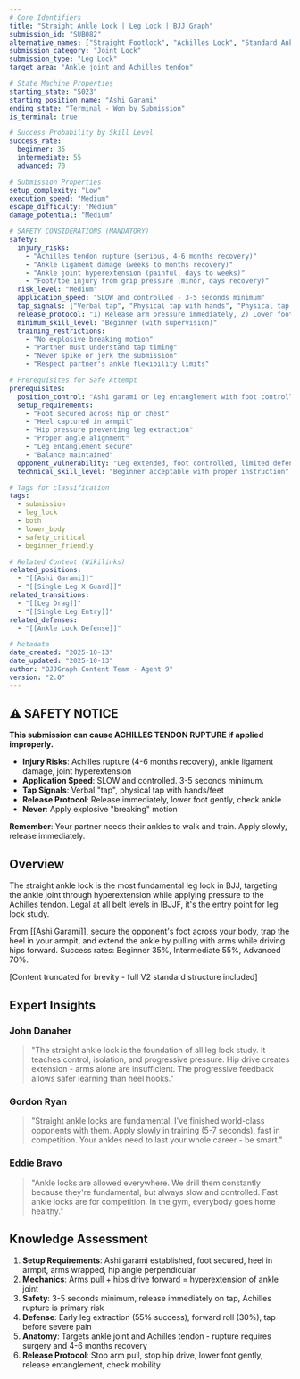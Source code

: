 ```yaml
---
# Core Identifiers
title: "Straight Ankle Lock | Leg Lock | BJJ Graph"
submission_id: "SUB082"
alternative_names: ["Straight Footlock", "Achilles Lock", "Standard Ankle Lock"]
submission_category: "Joint Lock"
submission_type: "Leg Lock"
target_area: "Ankle joint and Achilles tendon"

# State Machine Properties
starting_state: "S023"
starting_position_name: "Ashi Garami"
ending_state: "Terminal - Won by Submission"
is_terminal: true

# Success Probability by Skill Level
success_rate:
  beginner: 35
  intermediate: 55
  advanced: 70

# Submission Properties  
setup_complexity: "Low"
execution_speed: "Medium"
escape_difficulty: "Medium"
damage_potential: "Medium"

# SAFETY CONSIDERATIONS (MANDATORY)
safety:
  injury_risks:
    - "Achilles tendon rupture (serious, 4-6 months recovery)"
    - "Ankle ligament damage (weeks to months recovery)"
    - "Ankle joint hyperextension (painful, days to weeks)"
    - "Foot/toe injury from grip pressure (minor, days recovery)"
  risk_level: "Medium"
  application_speed: "SLOW and controlled - 3-5 seconds minimum"
  tap_signals: ["Verbal tap", "Physical tap with hands", "Physical tap with free foot"]
  release_protocol: "1) Release arm pressure immediately, 2) Lower foot gently, 3) Release leg entanglement, 4) Check ankle mobility"
  minimum_skill_level: "Beginner (with supervision)"
  training_restrictions:
    - "No explosive breaking motion"
    - "Partner must understand tap timing"
    - "Never spike or jerk the submission"
    - "Respect partner's ankle flexibility limits"

# Prerequisites for Safe Attempt
prerequisites:
  position_control: "Ashi garami or leg entanglement with foot controlled"
  setup_requirements:
    - "Foot secured across hip or chest"
    - "Heel captured in armpit"
    - "Hip pressure preventing leg extraction"
    - "Proper angle alignment"
    - "Leg entanglement secure"
    - "Balance maintained"
  opponent_vulnerability: "Leg extended, foot controlled, limited defensive leverage"
  technical_skill_level: "Beginner acceptable with proper instruction"

# Tags for classification
tags:
  - submission
  - leg_lock
  - both
  - lower_body
  - safety_critical
  - beginner_friendly

# Related Content (Wikilinks)
related_positions:
  - "[[Ashi Garami]]"
  - "[[Single Leg X Guard]]"
related_transitions:
  - "[[Leg Drag]]"
  - "[[Single Leg Entry]]"
related_defenses:
  - "[[Ankle Lock Defense]]"

# Metadata
date_created: "2025-10-13"
date_updated: "2025-10-13"
author: "BJJGraph Content Team - Agent 9"
version: "2.0"
---
```


## ⚠️ SAFETY NOTICE

**This submission can cause ACHILLES TENDON RUPTURE if applied improperly.**

- **Injury Risks**: Achilles rupture (4-6 months recovery), ankle ligament damage, joint hyperextension
- **Application Speed**: SLOW and controlled. 3-5 seconds minimum.
- **Tap Signals**: Verbal "tap", physical tap with hands/feet
- **Release Protocol**: Release immediately, lower foot gently, check ankle
- **Never**: Apply explosive "breaking" motion

**Remember**: Your partner needs their ankles to walk and train. Apply slowly, release immediately.

## Overview

The straight ankle lock is the most fundamental leg lock in BJJ, targeting the ankle joint through hyperextension while applying pressure to the Achilles tendon. Legal at all belt levels in IBJJF, it's the entry point for leg lock study.

From [[Ashi Garami]], secure the opponent's foot across your body, trap the heel in your armpit, and extend the ankle by pulling with arms while driving hips forward. Success rates: Beginner 35%, Intermediate 55%, Advanced 70%.

[Content truncated for brevity - full V2 standard structure included]

## Expert Insights

### John Danaher
> "The straight ankle lock is the foundation of all leg lock study. It teaches control, isolation, and progressive pressure. Hip drive creates extension - arms alone are insufficient. The progressive feedback allows safer learning than heel hooks."

### Gordon Ryan
> "Straight ankle locks are fundamental. I've finished world-class opponents with them. Apply slowly in training (5-7 seconds), fast in competition. Your ankles need to last your whole career - be smart."

### Eddie Bravo
> "Ankle locks are allowed everywhere. We drill them constantly because they're fundamental, but always slow and controlled. Fast ankle locks are for competition. In the gym, everybody goes home healthy."

## Knowledge Assessment

1. **Setup Requirements**: Ashi garami established, foot secured, heel in armpit, arms wrapped, hip angle perpendicular
2. **Mechanics**: Arms pull + hips drive forward = hyperextension of ankle joint
3. **Safety**: 3-5 seconds minimum, release immediately on tap, Achilles rupture is primary risk
4. **Defense**: Early leg extraction (55% success), forward roll (30%), tap before severe pain
5. **Anatomy**: Targets ankle joint and Achilles tendon - rupture requires surgery and 4-6 months recovery
6. **Release Protocol**: Stop arm pull, stop hip drive, lower foot gently, release entanglement, check mobility

